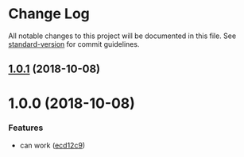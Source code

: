 # Change Log

All notable changes to this project will be documented in this file. See [standard-version](https://github.com/conventional-changelog/standard-version) for commit guidelines.

<a name="1.0.1"></a>
## [1.0.1](https://github.com/forsigner/mistate/compare/v1.0.0...v1.0.1) (2018-10-08)



<a name="1.0.0"></a>
# 1.0.0 (2018-10-08)


### Features

* can work ([ecd12c9](https://github.com/forsigner/mistate/commit/ecd12c9))
